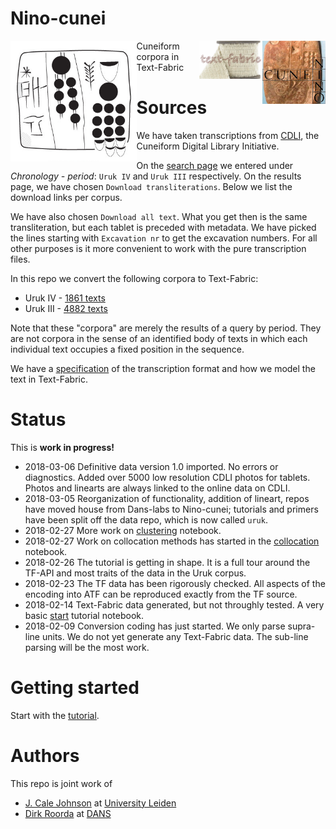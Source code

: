 Nino-cunei
==========

<img src="programs/images/logo.png" align="left" width="40%"/>
<img src="programs/images/ninologo.png" align="right" width="20%"/>
<img src="programs/images/tf.png" align="right" width="20%"/>


Cuneiform corpora in Text-Fabric

Sources
=======

We have taken transcriptions from [CDLI](https://cdli.ucla.edu), the Cuneiform
Digital Library Initiative.

On the [search page](https://cdli.ucla.edu/search/search.php) we entered under
*Chronology - period*: `Uruk IV` and `Uruk III` respectively. On the results
page, we have chosen `Download transliterations`. Below we list the download
links per corpus.

We have also chosen `Download all text`.
What you get then is the same transliteration, but each tablet is preceded with metadata.
We have picked the lines starting with `Excavation nr` to get the excavation numbers.
For all other purposes is it more convenient to work with the pure transcription files.

In this repo we convert the following corpora to Text-Fabric:

*   Uruk IV -
    [1861 texts](https://cdli.ucla.edu/search/search_results.php?SearchMode=Text&requestFrom=Search&PrimaryPublication=&Author=&PublicationDate=&SecondaryPublication=&Collection=&AccessionNumber=&MuseumNumber=&Provenience=&ExcavationNumber=&Period=uruk+iv&DatesReferenced=&ObjectType=&ObjectRemarks=&Material=&TextSearch=&TranslationSearch=&CommentSearch=&StructureSearch=&Language=&Genre=&SubGenre=&CompositeNumber=&SealID=&ObjectID=&ATFSource=&CatalogueSource=&TranslationSource=)
*   Uruk III -
    [4882 texts](https://cdli.ucla.edu/search/search_results.php?SearchMode=Text&requestFrom=Search&PrimaryPublication=&Author=&PublicationDate=&SecondaryPublication=&Collection=&AccessionNumber=&MuseumNumber=&Provenience=&ExcavationNumber=&Period=uruk+iii&DatesReferenced=&ObjectType=&ObjectRemarks=&Material=&TextSearch=&TranslationSearch=&CommentSearch=&StructureSearch=&Language=&Genre=&SubGenre=&CompositeNumber=&SealID=&ObjectID=&ATFSource=&CatalogueSource=&TranslationSource=)

Note that these "corpora" are merely the results of a query by period. They are
not corpora in the sense of an identified body of texts in which each individual
text occupies a fixed position in the sequence.

We have a [specification](docs/transcription.md) of the transcription format and
how we model the text in Text-Fabric.

Status
======

This is **work in progress!**

*   2018-03-06 Definitive data version 1.0 imported. No errors or diagnostics.
    Added over 5000 low resolution CDLI photos for tablets.
    Photos and linearts are always linked to the online data on CDLI.
*   2018-03-05 Reorganization of functionality, addition of lineart, repos have moved
    house from Dans-labs to Nino-cunei; tutorials and primers have been split off
    the data repo, which is now called `uruk`.
*   2018-02-27 More work on
    [clustering](https://github/com/Nino-cunei/tutorials/blob/master/clustering.ipynb) notebook.
*   2018-02-27 Work on collocation methods has started in the 
    [collocation](https://github/com/Nino-cunei/tutorials/blob/master/collocation.ipynb) notebook.
*   2018-02-26 The tutorial is getting in shape. It is a full tour around the TF-API
    and most traits of the data in the Uruk corpus.
*   2018-02-23 The TF data has been rigorously checked. All aspects of the encoding
    into ATF can be reproduced exactly from the TF source.
*   2018-02-14 Text-Fabric data generated, but not throughly tested. A very basic
    [start](https://github/com/Nino-cunei/tutorials/blob/master/start.ipynb) tutorial
    notebook.
*   2018-02-09 Conversion coding has just started. We only parse supra-line units.
    We do not yet generate any Text-Fabric data. The sub-line parsing will be the
    most work.

Getting started
==============

Start with the
[tutorial](http://nbviewer.jupyter.org/github/Nino-cunei/tutorials/blob/master/start.ipynb).

Authors
=======

This repo is joint work of

*   [J. Cale Johnson](https://www.universiteitleiden.nl/en/staffmembers/cale-johnson#tab-1)
    at
    [University Leiden](https://www.universiteitleiden.nl/en/humanities/institute-for-area-studies/assyriology)
*   [Dirk Roorda](https://www.linkedin.com/in/dirkroorda/) at
    [DANS](https://www.dans.knaw.nl)
